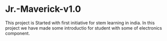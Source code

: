 # Jr.-Maverick-v1.0




This project is Started with first initiative for stem learning in india.
In this project we have made some introductio for student with some of electronics component.
